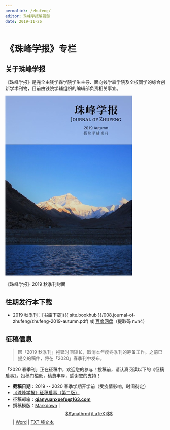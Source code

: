 ```yaml
---
permalink: /zhufeng/
editor: 珠峰学报编辑部
date: 2019-11-26
---
```


# 《珠峰学报》专栏

## 关于珠峰学报

《珠峰学报》是完全由钱学森学院学生主导、面向钱学森学院及全校同学的综合创新学术刊物，目前由钱院学辅组织的编辑部负责相关事宜。

![2019 秋季刊封面](/img/zhufeng/zhufeng-preface.jpg)

<fig-cap>《珠峰学报》2019 秋季刊封面</fig-cap>

## 往期发行本下载

- 2019 秋季刊：[书库下载]({{ site.bookhub }}/008.journal-of-zhufeng/zhufeng-2019-autumn.pdf) 或 [百度网盘](https://pan.baidu.com/s/1MU5KZX4mK2eIJftDaGCOxg)（提取码 nvn4）

## 征稿信息

> 因「2019 秋季刊」拖延时间较长，取消本年度冬季刊的筹备工作。之前已提交的稿件，将在「2020」春季刊中发布。

「2020 春季刊」正在征稿中，欢迎您的参与！投稿前，请认真阅读以下的《征稿启事》。投稿门槛低，稿费丰厚，感谢您的支持！

- **截稿日期**：2019 -- 2020 春季学期开学前（受疫情影响，时间待定）
- [《珠峰学报》征稿启事（第二版）](/2019/10/18/journal-of-zhufeng-call-of-papers)
- 征稿邮箱：**qianyuanxuefu@163.com**
- 撰稿模版：[Markdown](https://qyxf.site/template-of-zhufeng/template-of-zhufeng.md) \| [$$\mathrm{\LaTeX}$$](https://qyxf.site/template-of-zhufeng/template-of-zhufeng.tex) \| [Word](https://qyxf.site/template-of-zhufeng/template-of-zhufeng.docx) \| [TXT 纯文本](https://qyxf.site/template-of-zhufeng/template-of-zhufeng.txt)
